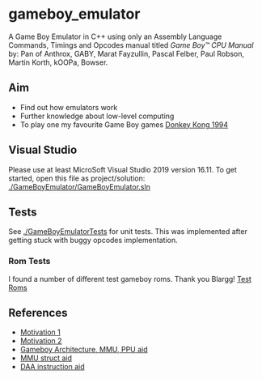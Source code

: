 # gameboy_emulator

A Game Boy Emulator in C++ using only an Assembly Language Commands, Timings and Opcodes manual titled _Game Boy™ CPU Manual_ by: Pan of Anthrox, GABY, Marat Fayzullin, Pascal Felber, Paul Robson, Martin Korth, kOOPa, Bowser.

## Aim

* Find out how emulators work
* Further knowledge about low-level computing
* To play one my favourite Game Boy games [Donkey Kong 1994](https://en.wikipedia.org/wiki/Donkey_Kong_(1994_video_game))

## Visual Studio

Please use at least MicroSoft Visual Studio 2019 version 16.11. To get started, open this file as project/solution: [./GameBoyEmulator/GameBoyEmulator.sln](./GameBoyEmulator/GameBoyEmulator.sln)

## Tests

See [./GameBoyEmulatorTests](./GameBoyEmulatorTests) for unit tests. This was implemented after getting stuck with buggy opcodes implementation.

### Rom Tests

I found a number of different test gameboy roms. Thank you Blargg!
[Test Roms](https://gbdev.gg8.se/files/roms/blargg-gb-tests/)

## References

* [Motivation 1](https://medium.com/@raphaelstaebler/building-a-gameboy-from-scratch-part-2-the-cpu-d6986a5c6c74)
* [Motivation 2](https://blog.rekawek.eu/2017/02/09/coffee-gb/)
* [Gameboy Architecture, MMU, PPU aid](https://www.youtube.com/watch?v=HyzD8pNlpwI)
* [MMU struct aid](https://www.linkedin.com/pulse/creating-gameboy-emulator-part-1-bruno-croci)
* [DAA instruction aid](http://z80-heaven.wikidot.com/instructions-set:daa)
